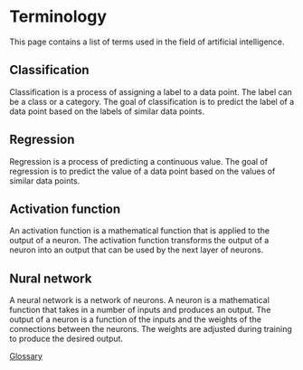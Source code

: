 # Terminology

This page contains a list of terms used in the field of artificial intelligence.

## Classification

Classification is a process of assigning a label to a data point. The label can be a class or a category. The goal of classification is to predict the label of a data point based on the labels of similar data points.

## Regression

Regression is a process of predicting a continuous value. The goal of regression is to predict the value of a data point based on the values of similar data points.

## Activation function

An activation function is a mathematical function that is applied to the output of a neuron. The activation function transforms the output of a neuron into an output that can be used by the next layer of neurons.

## Nural network

A neural network is a network of neurons. A neuron is a mathematical function that takes in a number of inputs and produces an output. The output of a neuron is a function of the inputs and the weights of the connections between the neurons. The weights are adjusted during training to produce the desired output.


[Glossary](https://towardsdatascience.com/the-beginners-glossary-of-neural-network-terms-a9617354078)